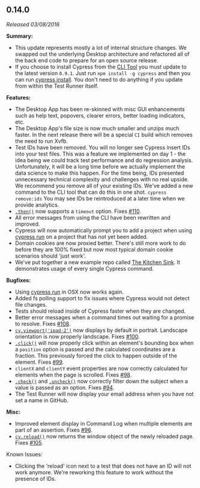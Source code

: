 ## 0.14.0

_Released 03/08/2016_

**Summary:**

- This update represents mostly a lot of internal structure changes. We swapped
  out the underlying Desktop architecture and refactored all of the back end
  code to prepare for an open source release.
- If you choose to install Cypress from the
  [CLI Tool](/guides/guides/command-line) you must update to the latest version
  `0.9.1`. Just run `npm install -g cypress` and then you can run
  [cypress install](/guides/guides/command-line). You don't need to do anything
  if you update from within the Test Runner itself.

**Features:**

- The Desktop App has been re-skinned with misc GUI enhancements such as help
  text, popovers, clearer errors, better loading indicators, etc.
- The Desktop App's file size is now much smaller and unzips much faster. In the
  next release there will be a special `CI` build which removes the need to run
  Xvfb.
- Test IDs have been removed. You will no longer see Cypress insert IDs into
  your test files. This was a feature we implemented on day 1 - the idea being
  we could track test performance and do regression analysis. Unfortunately, it
  will be a long time before we actually implement the data science to make this
  happen. For the time being, IDs presented unnecessary technical complexity and
  challenges with no real upside. We recommend you remove all of your existing
  IDs. We've added a new command to the CLI tool that can do this in one shot.
  `cypress remove:ids` You may see IDs be reintroduced at a later time when we
  provide analytics.
- [`.then()`](/api/commands/then) now supports a `timeout` option. Fixes
  [#110](https://github.com/cypress-io/cypress/issues/110).
- All error messages from using the CLI have been rewritten and improved.
- Cypress will now automatically prompt you to add a project when using
  [cypress run](/guides/guides/command-line#cypress-run) on a project that has
  not yet been added.
- Domain cookies are now proxied better. There's still more work to do before
  they are 100% fixed but now most typical domain cookie scenarios should 'just
  work'.
- We've put together a new example repo called
  [The Kitchen Sink](https://github.com/cypress-io/examples-kitchen-sink). It
  demonstrates usage of every single Cypress command.

**Bugfixes:**

- Using [cypress run](/guides/guides/command-line#cypress-run) in OSX now works
  again.
- Added fs polling support to fix issues where Cypress would not detect file
  changes.
- Tests should reload inside of Cypress faster when they are changed.
- Better error messages when a command times out waiting for a promise to
  resolve. Fixes [#108](https://github.com/cypress-io/cypress/issues/108).
- [`cy.viewport('ipad-2')`](/api/commands/viewport) now displays by default in
  portrait. Landscape orientation is now properly landscape. Fixes
  [#100](https://github.com/cypress-io/cypress/issues/100).
- [`.click()`](/api/commands/click) will now properly click within an element's
  bounding box when a `position` option is passed and the calculated coordinates
  are a fraction. This previously forced the click to happen outside of the
  element. Fixes [#99](https://github.com/cypress-io/cypress/issues/99).
- `clientX` and `clientY` event properties are now correctly calculated for
  elements when the page is scrolled. Fixes
  [#98](https://github.com/cypress-io/cypress/issues/98).
- [`.check()`](/api/commands/check) and [`.uncheck()`](/api/commands/uncheck)
  now correctly filter down the subject when a value is passed as an option.
  Fixes [#94](https://github.com/cypress-io/cypress/issues/94).
- The Test Runner will now display your email address when you have not set a
  name in GitHub.

**Misc:**

- Improved element display in Command Log when multiple elements are part of an
  assertion. Fixes [#96](https://github.com/cypress-io/cypress/issues/96).
- [`cy.reload()`](/api/commands/reload) now returns the window object of the
  newly reloaded page. Fixes
  [#105](https://github.com/cypress-io/cypress/issues/105).

Known Issues:

- Clicking the 'reload' icon next to a test that does not have an ID will not
  work anymore. We're reworking this feature to work without the presence of
  IDs.
